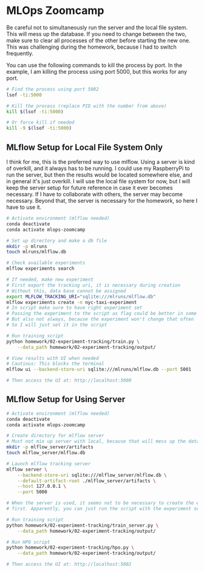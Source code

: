 # MLOps Zoomcamp

Be careful not to simultaneously run the server and the local file system.
This will mess up the database.
If you need to change between the two, make sure to clear all processes of the
other before starting the new one.
This was challenging during the homework, because I had to switch frequently.

You can use the following commands to kill the process by port.
In the example, I am killing the process using port 5000, but this works
for any port.

```bash
# Find the process using port 5002
lsof -ti:5000

# Kill the process (replace PID with the number from above)
kill $(lsof -ti:5000)

# Or force kill if needed
kill -9 $(lsof -ti:5000)
```

## MLflow Setup for Local File System Only

I think for me, this is the preferred way to use mlflow.
Using a server is kind of overkill, and it always has to be running.
I could use my RaspberryPi to run the server, but then the results would be
located somewhere else, and in general it's just overkill.
I will use the local file system for now, but I will keep the server setup
for future reference in case it ever becomes necessary.
If I have to collaborate with others, the server may become necessary.
Beyond that, the server is necessary for the homework, so here I have to use it.

```bash
# Activate environment (mlflow needed)
conda deactivate
conda activate mlops-zoomcamp

# Set up directory and make a db file
mkdir -p mlruns
touch mlruns/mlflow.db

# Check available experiments
mlflow experiments search

# If needed, make new experiment
# First export the tracking uri, it is necessary during creation
# Without this, data base cannot be assigned
export MLFLOW_TRACKING_URI="sqlite:///mlruns/mlflow.db"
mlflow experiments create -n nyc-taxi-experiment
# In script make sure to have right experiment set
# Passing the experiment to the script as flag could be better in some situations
# But also not always, because the experiment won't change that often
# So I will just set it in the script

# Run training script
python homework/02-experiment-tracking/train.py \
    --data_path homework/02-experiment-tracking/output/

# View results with UI when needed
# Cautious: This blocks the terminal
mlflow ui --backend-store-uri sqlite:///mlruns/mlflow.db --port 5001

# Then access the UI at: http://localhost:5000
```

## MLflow Setup for Using Server

```bash
# Activate environment (mlflow needed)
conda deactivate
conda activate mlops-zoomcamp

# Create directory for mlflow server
# Must not mix up server with local, because that will mess up the database
mkdir -p mlflow_server/artifacts
touch mlflow_server/mlflow.db

# Launch mlflow tracking server
mlflow server \
    --backend-store-uri sqlite:///mlflow_server/mlflow.db \
    --default-artifact-root ./mlflow_server/artifacts \
    --host 127.0.0.1 \
    --port 5000

# When the server is used, it seems not to be necessary to create the experiment
# first. Apparently, you can just run the script with the experiment set

# Run training script
python homework/02-experiment-tracking/train_server.py \
    --data_path homework/02-experiment-tracking/output/

# Run HPO script
python homework/02-experiment-tracking/hpo.py \
    --data_path homework/02-experiment-tracking/output/

# Then access the UI at: http://localhost:5002
```